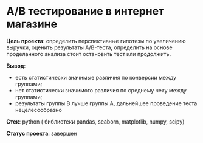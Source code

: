 
# А/В тестирование в интернет магазине

**Цель проекта**: определить  перспективные гипотезы по увеличению выручки, оценить результаты  A/B-теста, определить на основе проделанного анализа стоит остановить тест или продолжить.

**Вывод**: 
* есть статистически значимые различия по конверсии между группами; 
* нет статистически значимого различия по среднему чеку между группами;
* результаты группы B лучше группы A, дальнейшее проведение теста нецелесообразно

**Стек**: python ( библиотеки pandas, seaborn, matplotlib, numpy, scipy)

**Статус проекта**: завершен
